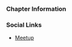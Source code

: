### Chapter Information


### Social Links
* [Meetup](https://www.meetup.com/OWASP-Bogota-Meetup-Group/)

